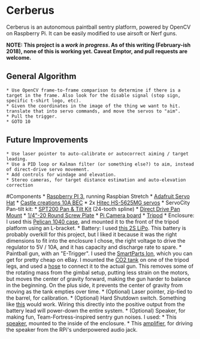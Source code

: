 # Cerberus
 Cerberus is an autonomous paintball sentry platform, powered by OpenCV on Raspberry Pi. It can be easily modified to use airsoft or Nerf guns.

**NOTE: This project is a _work in progress_. As of this writing (February-ish 2018), none of this is working yet. Caveat Emptor, and pull requests are welcome.**

## General Algorithm
    * Use OpenCV frame-to-frame comparison to determine if there is a target in the frame. Also look for the disable signal (stop sign, specific t-shirt logo, etc).
    * Given the coordinates in the image of the thing we want to hit. translate that into servo commands, and move the servos to "aim".
    * Pull the trigger.
    * GOTO 10

## Future Improvements
    * Use laser pointer to auto-calibrate or autocorrect aiming / target leading.
    * Use a PID loop or Kalman filter (or something else?) to aim, instead of direct-drive servo movement.
    * Add controls for windage and elevation.
    * Stereo cameras, for target distance estimation and auto-elevation correction

#Components
    * [Raspberry PI 3](https://www.raspberrypi.org/products/raspberry-pi-3-model-b/), running Raspbian Stretch
    * [Adafruit Servo Hat](https://www.adafruit.com/product/2327)
    * [Castle creations 10A BEC](http://www.castlecreations.com/en/cc-bec-010-0004-00)
    * 2x [Hitec HS-5625MG servos](http://hitecrcd.com/products/servos/sport-servos/digital-sport-servos/hs-5625mg-high-speed-metal-gear-servo/product)
    * ServoCity Pan-tilt kit:
        * [SPT200 Pan & Tilt Kit](https://www.servocity.com/spt200) (24-tooth spline)
        * [Direct Drive Pan Mount](https://www.servocity.com/ddp-bm)
        * [1/4"-20 Round Screw Plate](https://www.servocity.com/0-250-20-round-screw-plate)
    * [Pi Camera board](https://www.adafruit.com/product/3099)
    * [Tripod](https://www.amazon.com/dp/B005KP473Q)
    * Enclosure: I used this [Pelican 1040 case](https://www.amazon.com/dp/B002E9GQEE), and mounted it to the front of the tripod platform using an L-bracket.
    * Battery: I used [this 2S LiPo](https://hobbyking.com/en_us/turnigy-nano-tech-ultimate-4600mah-2s2p-90c-hardcase-lipo-short-pack-roar-brca-approved.html). This battery is probably overkill for this project, but I liked it because it was the right dimensions to fit into the enclosure I chose, the right voltage to drive the regulator to 5V / 10A, and it has capacity and discharge rate to spare.
    * Paintball gun, with an "E-Trigger". I used the [SmartParts Ion](http://www.ebay.com/bhp/ion-paintball-gun), which you can get for pretty cheap on eBay. I mounted the [CO2 tank](https://www.amazon.com/dp/B01N1XA944) on one of the tripod legs, and used a [hose](https://www.amazon.com/dp/B0000B37UH) to connect it to the actual gun. This removes some of the rotating mass from the gimbal setup, putting less strain on the motors, but moves the center of gravity forward, making the gun harder to balance in the beginning. On the plus side, it prevents the center of gravity from moving as the tank empties over time.
    * (Optional) Laser pointer, zip-tied to the barrel, for calibration.
    * (Optional) Hard Shutdown switch. Something like [this](https://www.sparkfun.com/products/11138) would work. Wiring this directly into the positive output from the battery lead will power-down the entire system.
    * (Optional) Speaker, for making fun, Team-Fortress-inspired sentry gun noises. I used:
        * This [speaker](https://www.adafruit.com/product/1674), mounted to the inside of the enclosure.
        * This [amplifier](https://www.adafruit.com/product/2130), for driving the speaker from the RPi's underpowered audio jack.
